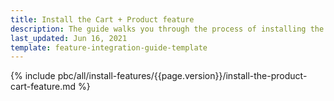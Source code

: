 ```yaml
---
title: Install the Cart + Product feature
description: The guide walks you through the process of installing the Product and Cart features in your project.
last_updated: Jun 16, 2021
template: feature-integration-guide-template
---
```


{% include pbc/all/install-features/{{page.version}}/install-the-product-cart-feature.md %} <!-- To edit, see /_includes/pbc/all/install-features/202212.0/install-the-product-cart-feature.md -->
